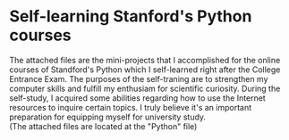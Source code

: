 # Self-learning Stanford's Python courses
The attached files are the mini-projects that I accomplished for the online courses of Standford's Python which I self-learned right after the College Entrance Exam. The purposes of the self-traning are to strengthen my computer skills and fulfill my enthusiam for scientific curiosity. During the self-study, I acquired some abilities regarding how to use the Internet resources to inquire  certain topics. I truly believe it's an important preparation for equipping myself for university study.\
(The attached files are located at the "Python" file)
